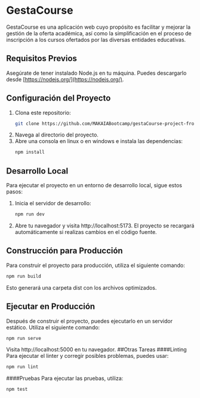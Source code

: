 # GestaCourse
GestaCourse es una aplicación web cuyo propósito es facilitar y mejorar la gestión de la oferta académica, así como la simplificación en el proceso de inscripción a los cursos ofertados por las diversas entidades educativas.
## Requisitos Previos
Asegúrate de tener instalado Node.js en tu máquina. Puedes descargarlo desde [https://nodejs.org/](https://nodejs.org/).
## Configuración del Proyecto
1. Clona este repositorio:
   ```bash
   git clone https://github.com/MAKAIABootcamp/gestaCourse-project-frontend-6.git
   ```
2. Navega al directorio del proyecto.
3. Abre una consola en linux o en windows e instala las dependencias:
   ```bash
   npm install
   ```
## Desarrollo Local
Para ejecutar el proyecto en un entorno de desarrollo local, sigue estos pasos:
1. Inicia el servidor de desarrollo:
   ```bash
   npm run dev
   ```
2. Abre tu navegador y visita http://localhost:5173. El proyecto se recargará automáticamente si realizas cambios en el código fuente.
## Construcción para Producción
Para construir el proyecto para producción, utiliza el siguiente comando:
   ```bash
   npm run build
   ```
Esto generará una carpeta dist con los archivos optimizados.
## Ejecutar en Producción
Después de construir el proyecto, puedes ejecutarlo en un servidor estático. Utiliza el siguiente comando:
   ```bash
   npm run serve
   ```
Visita http://localhost:5000 en tu navegador.
##Otras Tareas
####Linting
Para ejecutar el linter y corregir posibles problemas, puedes usar:
   ```bash
   npm run lint
   ```
####Pruebas
Para ejecutar las pruebas, utiliza:
   ```bash
   npm test
   ```
